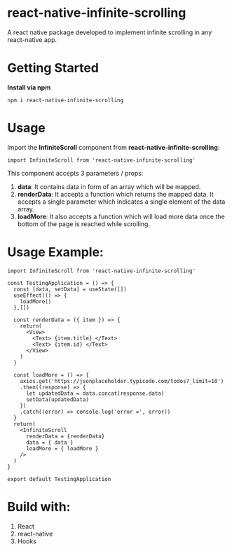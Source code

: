 <h1>react-native-infinite-scrolling</h1>

A react native package developed to implement infinite scrolling in any react-native app.

<h1>Getting Started</h1>

**Install via npm**

```shell
npm i react-native-infinite-scrolling
```

<h1>Usage</h1>

Import the **InfiniteScroll** component from **react-native-infinite-scrolling**: 

```shell
import InfiniteScroll from 'react-native-infinite-scrolling'
```

This component accepts 3 parameters / props:

1. **data**: It contains data in form of an array which will be mapped.
2. **renderData**: It accepts a function which returns the mapped data. It accepts a single parameter which indicates a single element of the data array.
3. **loadMore**: It also accepts a function which will load more data once the bottom of the page is reached while scrolling.

<h1>Usage Example:</h1>

```shell
import InfiniteScroll from 'react-native-infinite-scrolling'

const TestingApplication = () => {
  const [data, setData] = useState([])
  useEffect(() => {
    loadMore()
  },[])

  const renderData = ({ item }) => {
    return(
      <View>
        <Text> {item.title} </Text>
        <Text> {item.id} </Text>
      </View>
    )
  }

  const loadMore = () => {
    axios.get('https://jsonplaceholder.typicode.com/todos?_limit=10')
    .then((response) => {
      let updatedData = data.concat(response.data)
      setData(updatedData)
    })
    .catch((error) => console.log('error =', error))
  }
  return(
    <InfiniteScroll 
      renderData = {renderData}
      data = { data }
      loadMore = { loadMore }
    />
  )
}

export default TestingApplication
```

<h1>Build with: </h1>

1. React
2. react-native
3. Hooks
